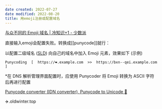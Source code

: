 ```yaml
---
date created: 2022-07-27
date modified: 2022-08-20
title: 用emoji注册或配置域名
---
```


[与众不同的 Emoji 域名 | 冷知识+1 - 少数派](https://sspai.com/post/40131)

直接输入emoji会配置失败。转换成[[punycode]]就行：

以配置二级域名 ([SLD](https://en.m.wikipedia.org/wiki/Second-level_domain)) 向自己的域名中加入 Emoji 元素，效果如下 (示例)

```
Punycoding  [  https://❤️.example.com  >>  https://bxn--qei.example.com  ]
```

*在 DNS 解析管理界面配置时，应使用 Punycoder 将 Emoji 转换为 ASCII 字符后再进行配置

[Punycode converter (IDN converter), Punycode to Unicode 🔧](https://www.punycoder.com/)

✈️.oldwinter.top
